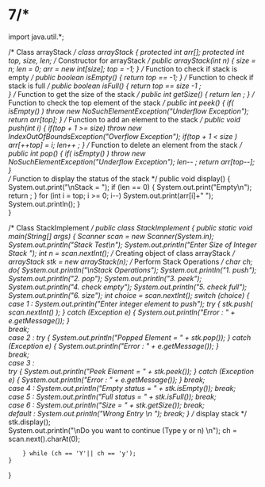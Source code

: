 # 7/*

import java.util.*;
 
/*  Class arrayStack  */
class arrayStack
{
    protected int arr[];
    protected int top, size, len;
    /*  Constructor for arrayStack */
    public arrayStack(int n)
    {
        size = n;
        len = 0;
        arr = new int[size];
        top = -1;
    }
    /*  Function to check if stack is empty */
    public boolean isEmpty()
    {
        return top == -1;
    }
    /*  Function to check if stack is full */
    public boolean isFull()
    {
        return top == size -1 ;        
    }
    /*  Function to get the size of the stack */
    public int getSize()
    {
        return len ;
    }
    /*  Function to check the top element of the stack */
    public int peek()
    {
        if( isEmpty() )
            throw new NoSuchElementException("Underflow Exception");
        return arr[top];
    }
    /*  Function to add an element to the stack */
    public void push(int i)
    {
        if(top + 1 >= size)
            throw new IndexOutOfBoundsException("Overflow Exception");
        if(top + 1 < size )
            arr[++top] = i;
        len++ ;
    }
    /*  Function to delete an element from the stack */
    public int pop()
    {
        if( isEmpty() )
            throw new NoSuchElementException("Underflow Exception");
        len-- ;
        return arr[top--]; 
    }    
    /*  Function to display the status of the stack */
    public void display()
    {
        System.out.print("\nStack = ");
        if (len == 0)
        {
            System.out.print("Empty\n");
            return ;
        }
        for (int i = top; i >= 0; i--)
            System.out.print(arr[i]+" ");
        System.out.println();
    }    
}
 
/*  Class StackImplement  */
public class StackImplement
{
    public static void main(String[] args)
    {
        Scanner scan = new Scanner(System.in);        
        System.out.println("Stack Test\n");
        System.out.println("Enter Size of Integer Stack ");
        int n = scan.nextInt();
        /* Creating object of class arrayStack */
        arrayStack stk = new arrayStack(n);
        /* Perform Stack Operations */
        char ch;
        do{
            System.out.println("\nStack Operations");
            System.out.println("1. push");
            System.out.println("2. pop");
            System.out.println("3. peek");
            System.out.println("4. check empty");
            System.out.println("5. check full");
            System.out.println("6. size");
            int choice = scan.nextInt();
            switch (choice)
            {
            case 1 : 
                System.out.println("Enter integer element to push");
                try 
                {
                    stk.push( scan.nextInt() );
                }
                catch (Exception e)
                {
                    System.out.println("Error : " + e.getMessage());
                }                         
                break;                         
            case 2 : 
                try
                {
                    System.out.println("Popped Element = " + stk.pop());
                }
                catch (Exception e)
                {
                    System.out.println("Error : " + e.getMessage());
                }    
                break;                         
            case 3 :         
                try
                {
                    System.out.println("Peek Element = " + stk.peek());
                }
                catch (Exception e)
                {
                    System.out.println("Error : " + e.getMessage());
                }
                break;                         
            case 4 : 
                System.out.println("Empty status = " + stk.isEmpty());
                break;                
            case 5 :
                System.out.println("Full status = " + stk.isFull());
                break;                 
            case 6 : 
                System.out.println("Size = " + stk.getSize());
                break;                         
            default : 
                System.out.println("Wrong Entry \n ");
                break;
            }
            /* display stack */
            stk.display();            
            System.out.println("\nDo you want to continue (Type y or n) \n");
            ch = scan.next().charAt(0);
 
        } while (ch == 'Y'|| ch == 'y');                 
    }
}
